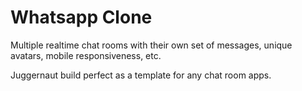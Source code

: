 # Whatsapp Clone

Multiple realtime chat rooms with their own set of messages, unique avatars, mobile responsiveness, etc.

Juggernaut build perfect as a template for any chat room apps.
